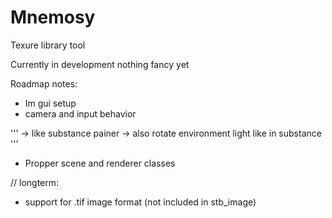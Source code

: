 #  Mnemosy
Texure library tool

Currently in development nothing fancy yet



Roadmap notes:
- Im gui setup
- camera and input behavior

'''	
-> like substance painer
-> also rotate environment light like in substance
'''

- Propper scene and renderer classes



// longterm:

- support for .tif image format (not included in stb_image)


